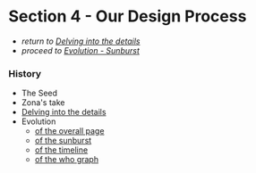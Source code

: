 # Section 4 - Our Design Process

* *return to [Delving into the details](design_details.md)*
* *proceed to [Evolution - Sunburst](design_sunburst.md)*

### History
* The Seed
* Zona's take
* [Delving into the details](design_details.md)
* Evolution
  * [of the overall page](design_index.md)
  * [of the sunburst](design_sunburst.md)
  * [of the timeline](design_timeline.md)
  * [of the who graph](design_who.md)
